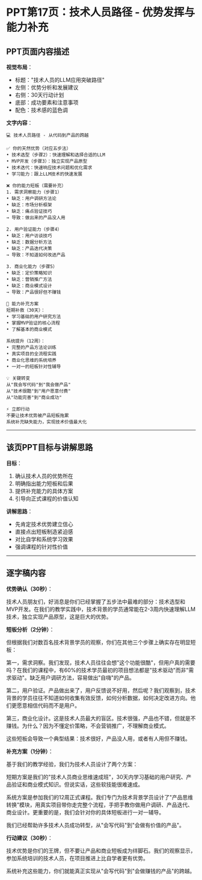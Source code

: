 # PPT第17页：技术人员路径 - 优势发挥与能力补充

## PPT页面内容描述

**视觉布局**：
- 标题："技术人员的LLM应用突破路径"
- 左侧：优势分析和发展建议
- 右侧：30天行动计划
- 底部：成功要素和注意事项
- 配色：技术感的蓝色调

**文字内容**：
```
💻 技术人员路径 - 从代码到产品的跨越

✅ 你的天然优势（对应五步法）
• 技术选型（步骤2）：快速理解和选择合适的LLM
• MVP开发（步骤3）：独立实现产品原型
• 技术迭代：快速响应技术问题和优化需求
• 学习能力：跟上LLM技术的快速发展

❌ 你的能力短板（需要补充）
1. 需求洞察能力（步骤1）
• 缺乏：用户调研方法论
• 缺乏：市场分析框架
• 缺乏：痛点验证技巧
→ 导致：做出来的产品没人用

2. 用户验证能力（步骤4）
• 缺乏：用户访谈技巧
• 缺乏：数据分析方法
• 缺乏：产品迭代决策
→ 导致：不知道如何改进产品

3. 商业化能力（步骤5）
• 缺乏：定价策略知识
• 缺乏：营销推广方法
• 缺乏：商业模式设计
→ 导致：产品很好但不赚钱

🎯 能力补充方案
短期补救（30天）：
• 学习基础的用户研究方法
• 掌握MVP验证的核心流程
• 了解基本的商业模式

系统提升（12周）：
• 完整的产品方法论训练
• 真实项目的全流程实践
• 商业化思维的系统培养
• 一对一的短板针对性辅导

💡 关键转变
从"我会写代码"到"我会做产品"
从"技术很酷"到"用户愿意付费"
从"功能完善"到"商业成功"

⚡ 立即行动
不要让技术优势被产品短板拖累
系统补充缺失能力，实现技术价值最大化
```

---

## 该页PPT目标与讲解思路

**目标**：
1. 确认技术人员的优势所在
2. 明确指出能力短板和后果
3. 提供补充能力的具体方案
4. 引导向正式课程的价值认知

**讲解思路**：
- 先肯定技术优势建立信心
- 直接点出短板制造紧迫感
- 对比自学和系统学习效果
- 强调课程的针对性价值

---

## 逐字稿内容

**优势确认（30秒）**：

技术人员朋友们，好消息是你们已经掌握了五步法中最难的部分：技术选型和MVP开发。在我们的教学实践中，技术背景的学员通常能在2-3周内快速理解LLM技术，独立实现产品原型，这是巨大的优势。

**短板分析（2分钟）**：

但根据我们对数百名技术背景学员的观察，你们在其他三个步骤上确实存在明显短板：

第一，需求洞察。我们发现，技术人员往往会想"这个功能很酷"，但用户真的需要吗？在我们的课程中，有60%的技术学员最初的项目想法都是"技术驱动"而非"需求驱动"。缺乏用户调研方法，容易做出"自嗨"的产品。

第二，用户验证。产品做出来了，用户反馈说不好用，然后呢？我们观察到，技术背景的学员往往不知道如何收集有效反馈，如何分析数据，如何决定改进方向。他们更愿意相信代码而不是用户。

第三，商业化设计。这是技术人员最大的盲区。技术很强，产品也不错，但就是不赚钱。为什么？因为不懂定价策略，不会营销推广，不理解商业模式。

这些短板会导致一个典型结果：技术很好，产品没人用，或者有人用但不赚钱。

**补充方案（1分钟）**：

基于我们的教学经验，我们为技术人员设计了两个方案：

短期方案是我们的"技术人员商业思维速成班"，30天内学习基础的用户研究、产品验证和商业模式知识。但说实话，这些软技能很难速成。

系统方案是参加我们的12周正式课程。我们专门为技术背景学员设计了"产品思维转换"模块，用真实项目带你走完整个流程，手把手教你做用户调研、产品迭代、商业设计。更重要的是，我们会针对你的具体短板进行一对一辅导。

我们已经帮助许多技术人员成功转型，从"会写代码"到"会做有价值的产品"。

**行动建议（30秒）**：

技术优势是你们的王牌，但不要让产品和商业短板成为绊脚石。我们的观察显示，参加系统培训的技术人员，在项目推进上比自学者更有优势。

系统补充这些能力，你们就能真正实现从"会写代码"到"会做赚钱的产品"的跨越。 